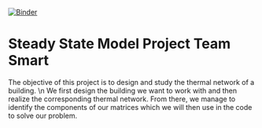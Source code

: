 [![Binder](https://mybinder.org/badge_logo.svg)](https://mybinder.org/v2/gh/dm4bem/model-steady-state-smart-public/HEAD)

# Steady State Model Project Team Smart

The objective of this project is to design and study the thermal network of a building. \n
We first design the building we want to work with and then realize the corresponding thermal network.
From there, we manage to identify the components of our matrices which we will then use in the code to solve our problem.
